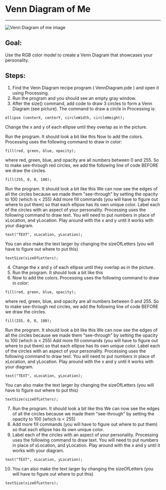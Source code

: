 

# Venn Diagram of Me

<hr/>
<img alt="Venn Diagram of me image" src="./images/vennDiagram.png"/>

## Goal:

Use the RGB color model to create a Venn Diagram that showcases your personality.

## Steps:

1. Find the Venn Diagram recipe program ( VennDiagram.pde ) and open it using Processing.
2. Run the program and you should see an empty gray window.
3. After the size() command, add code to draw 3 circles to form a Venn Diagram (see picture).
The command to draw a circle in Processing is:
```
ellipse (centerX, centerY, circleWidth, circleHeight);
```
Change the x and y of each ellipse until they overlap as in the picture.

Run the program. It should look a bit like this
Now to add the colors. Processing uses the following command to draw in color:
```
fill(red, green, blue, opacity);
```

where red, green, blue, and opacity are all numbers between 0 and 255. So to make see-through red circles, we add the following line of code BEFORE we draw the circles.
```
fill(255, 0, 0, 100);
```

Run the program. It should look a bit like this We can now see the edges of all the circles because we made them "see-through" by setting the opacity to 100 (which is < 255)
Add more fill commands (you will have to figure out where to put them) so that each ellipse has its own unique color.
Label each of the circles with an aspect of your personality. Processing uses the following command to draw text. You will need to put numbers in place of xLocation, and yLocation. Play around with the x and y until it works with your diagram.
```
text("TEXT", xLocation, yLocation);
```

You can also make the text larger by changing the sizeOfLetters (you will have to figure out where to put this)
```
textSize(sizeOfLetters);
```
4. Change the x and y of each ellipse until they overlap as in the picture.
5. Run the program. It should look a bit like this
6. Now to add the colors. Processing uses the following command to draw in color:
```
fill(red, green, blue, opacity);
```

where red, green, blue, and opacity are all numbers between 0 and 255. So to make see-through red circles, we add the following line of code BEFORE we draw the circles.
```
fill(255, 0, 0, 100);
```

Run the program. It should look a bit like this We can now see the edges of all the circles because we made them "see-through" by setting the opacity to 100 (which is < 255)
Add more fill commands (you will have to figure out where to put them) so that each ellipse has its own unique color.
Label each of the circles with an aspect of your personality. Processing uses the following command to draw text. You will need to put numbers in place of xLocation, and yLocation. Play around with the x and y until it works with your diagram.
```
text("TEXT", xLocation, yLocation);
```

You can also make the text larger by changing the sizeOfLetters (you will have to figure out where to put this)
```
textSize(sizeOfLetters);
```
7. Run the program. It should look a bit like this We can now see the edges of all the circles because we made them "see-through" by setting the opacity to 100 (which is < 255)
8. Add more fill commands (you will have to figure out where to put them) so that each ellipse has its own unique color.
9. Label each of the circles with an aspect of your personality. Processing uses the following command to draw text. You will need to put numbers in place of xLocation, and yLocation. Play around with the x and y until it works with your diagram.
```
text("TEXT", xLocation, yLocation);
```
10. You can also make the text larger by changing the sizeOfLetters (you will have to figure out where to put this)
```
textSize(sizeOfLetters);
```



